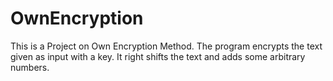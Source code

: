 # OwnEncryption
This is a Project on Own Encryption Method.
The program encrypts the text given as input with a key.
It right shifts the text and adds some arbitrary numbers. 
